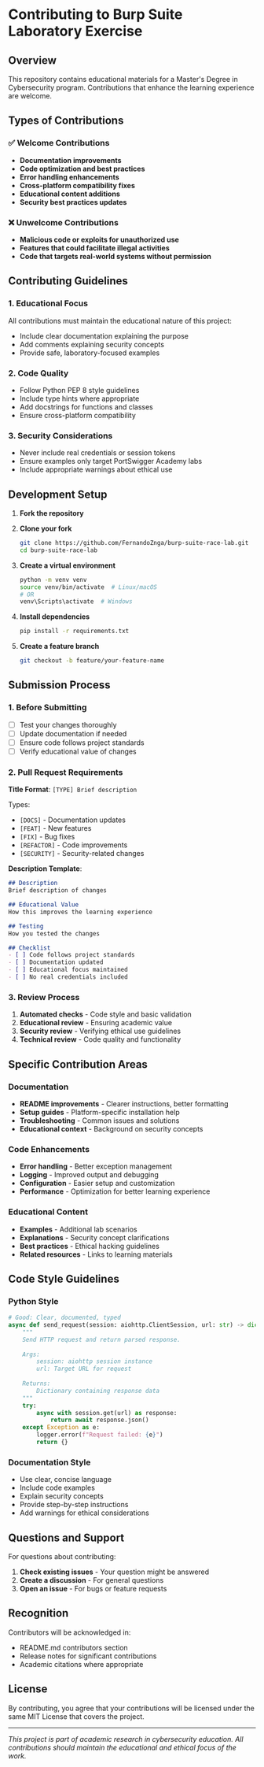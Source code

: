 # Contributing to Burp Suite Laboratory Exercise

## Overview

This repository contains educational materials for a Master's Degree in Cybersecurity program. Contributions that enhance the learning experience are welcome.

## Types of Contributions

### ✅ Welcome Contributions

- **Documentation improvements**
- **Code optimization and best practices**
- **Error handling enhancements**
- **Cross-platform compatibility fixes**
- **Educational content additions**
- **Security best practices updates**

### ❌ Unwelcome Contributions

- **Malicious code or exploits for unauthorized use**
- **Features that could facilitate illegal activities**
- **Code that targets real-world systems without permission**

## Contributing Guidelines

### 1. Educational Focus

All contributions must maintain the educational nature of this project:

- Include clear documentation explaining the purpose
- Add comments explaining security concepts
- Provide safe, laboratory-focused examples

### 2. Code Quality

- Follow Python PEP 8 style guidelines
- Include type hints where appropriate
- Add docstrings for functions and classes
- Ensure cross-platform compatibility

### 3. Security Considerations

- Never include real credentials or session tokens
- Ensure examples only target PortSwigger Academy labs
- Include appropriate warnings about ethical use

## Development Setup

1. **Fork the repository**
2. **Clone your fork**
   ```bash
   git clone https://github.com/FernandoZnga/burp-suite-race-lab.git
   cd burp-suite-race-lab
   ```

3. **Create a virtual environment**
   ```bash
   python -m venv venv
   source venv/bin/activate  # Linux/macOS
   # OR
   venv\Scripts\activate  # Windows
   ```

4. **Install dependencies**
   ```bash
   pip install -r requirements.txt
   ```

5. **Create a feature branch**
   ```bash
   git checkout -b feature/your-feature-name
   ```

## Submission Process

### 1. Before Submitting

- [ ] Test your changes thoroughly
- [ ] Update documentation if needed
- [ ] Ensure code follows project standards
- [ ] Verify educational value of changes

### 2. Pull Request Requirements

**Title Format**: `[TYPE] Brief description`

Types:
- `[DOCS]` - Documentation updates
- `[FEAT]` - New features
- `[FIX]` - Bug fixes
- `[REFACTOR]` - Code improvements
- `[SECURITY]` - Security-related changes

**Description Template**:
```markdown
## Description
Brief description of changes

## Educational Value
How this improves the learning experience

## Testing
How you tested the changes

## Checklist
- [ ] Code follows project standards
- [ ] Documentation updated
- [ ] Educational focus maintained
- [ ] No real credentials included
```

### 3. Review Process

1. **Automated checks** - Code style and basic validation
2. **Educational review** - Ensuring academic value
3. **Security review** - Verifying ethical use guidelines
4. **Technical review** - Code quality and functionality

## Specific Contribution Areas

### Documentation

- **README improvements** - Clearer instructions, better formatting
- **Setup guides** - Platform-specific installation help
- **Troubleshooting** - Common issues and solutions
- **Educational context** - Background on security concepts

### Code Enhancements

- **Error handling** - Better exception management
- **Logging** - Improved output and debugging
- **Configuration** - Easier setup and customization
- **Performance** - Optimization for better learning experience

### Educational Content

- **Examples** - Additional lab scenarios
- **Explanations** - Security concept clarifications
- **Best practices** - Ethical hacking guidelines
- **Related resources** - Links to learning materials

## Code Style Guidelines

### Python Style

```python
# Good: Clear, documented, typed
async def send_request(session: aiohttp.ClientSession, url: str) -> dict:
    """
    Send HTTP request and return parsed response.
    
    Args:
        session: aiohttp session instance
        url: Target URL for request
        
    Returns:
        Dictionary containing response data
    """
    try:
        async with session.get(url) as response:
            return await response.json()
    except Exception as e:
        logger.error(f"Request failed: {e}")
        return {}
```

### Documentation Style

- Use clear, concise language
- Include code examples
- Explain security concepts
- Provide step-by-step instructions
- Add warnings for ethical considerations

## Questions and Support

For questions about contributing:

1. **Check existing issues** - Your question might be answered
2. **Create a discussion** - For general questions
3. **Open an issue** - For bugs or feature requests

## Recognition

Contributors will be acknowledged in:
- README.md contributors section
- Release notes for significant contributions
- Academic citations where appropriate

## License

By contributing, you agree that your contributions will be licensed under the same MIT License that covers the project.

---

*This project is part of academic research in cybersecurity education. All contributions should maintain the educational and ethical focus of the work.*

